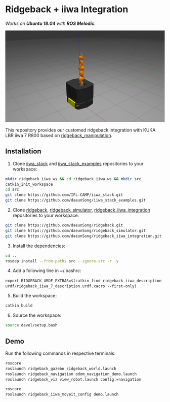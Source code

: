 # Ridgeback + iiwa Integration

*Works on **Ubuntu 18.04** with **ROS Melodic**.*

<img src="./img/demo.png" width="600">

This repository provides our customed ridgeback integration with KUKA LBR iiwa 7 R800 based on [ridgeback_manipulation](https://github.com/ridgeback/ridgeback_manipulation). 


## Installation

1. Clone [iiwa_stack](https://github.com/daeunSong/iiwa_stack) and [iiwa_stack_examples](https://github.com/daeunSong/iiwa_stack_examples) repositories to your workspace:
  ```sh
  mkdir ridgeback_iiwa_ws && cd ridgeback_iiwa_ws && mkdir src
  catkin_init_workspace
  cd src
  git clone https://github.com/IFL-CAMP/iiwa_stack.git
  git clone https://github.com/daeunSong/iiwa_stack_examples.git
  ```

2. Clone [ridgeback](https://github.com/daeunSong/ridgeback), [ridgeback_simulator](https://github.com/daeunSong/ridgeback_simulator), [ridgeback_iiwa_integration](https://github.com/daeunSong/ridgeback_iiwa_integration) repositories to your workspace:
  ```sh
  git clone https://github.com/daeunSong/ridgeback.git
  git clone https://github.com/daeunSong/ridgeback_simulator.git
  git clone https://github.com/daeunSong/ridgeback_iiwa_integration.git
  ```

3. Install the dependencies:
  ```sh
  cd ..
  rosdep install --from-paths src --ignore-src -r -y
  ```

4. Add a following line in ~/.bashrc:

  `export RIDGEBACK_URDF_EXTRAS=$(catkin_find ridgeback_iiwa_description urdf/ridgeback_iiwa_7_description.urdf.xacro --first-only)`

5. Build the workspace:
  ```sh
  catkin build
  ```

6. Source the workspace:
  ```sh
  source devel/setup.bash
  ```


## Demo
Run the following commands in respective terminals:
```sh
roscore 
roslaunch ridgeback_gazebo ridgeback_world.launch
roslaunch ridgeback_navigation odom_navigation_demo.launch
roslaunch ridgeback_viz view_robot.launch config:=navigation
```
```sh
roscore 
roslaunch ridgeback_iiwa_moveit_config demo.launch
```
